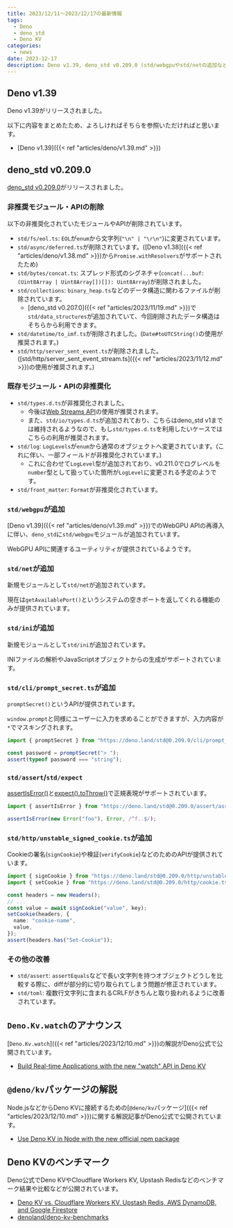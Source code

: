 ```yaml
---
title: 2023/12/11〜2023/12/17の最新情報
tags:
  - Deno
  - deno_std
  - Deno KV
categories:
  - news
date: 2023-12-17
description: Deno v1.39, deno_std v0.209.0 (std/webgpuやstd/netの追加など), `Deno.Kv.watch`のアナウンス, `@deno/kv`パッケージの解説, Deno KVのベンチマーク
---
```


## Deno v1.39

Deno v1.39がリリースされました。

以下に内容をまとめたため、よろしければそちらを参照いただければと思います。

* [Deno v1.39]({{< ref "articles/deno/v1.39.md" >}})

## deno_std v0.209.0

[deno_std v0.209.0](https://github.com/denoland/deno_std/releases/tag/0.209.0)がリリースされました。

### 非推奨モジュール・APIの削除

以下の非推奨化されていたモジュールやAPIが削除されています。

- `std/fs/eol.ts`: `EOL`が`enum`から文字列(`"\n" | "\r\n"`)に変更されています。
- `std/async/deferred.ts`が削除されています。([Deno v1.38]({{< ref "articles/deno/v1.38.md" >}})から`Promise.withResolvers`がサポートされたため)
- `std/bytes/concat.ts`: スプレッド形式のシグネチャ(`concat(...buf: (Uint8Array | Uint8Array[])[]): Uint8Array`)が削除されました。
- `std/collections`: `binary_heap.ts`などのデータ構造に関わるファイルが削除されています。
  - [deno_std v0.207.0]({{< ref "articles/2023/11/19.md" >}})で`std/data_structures`が追加されていて、今回削除されたデータ構造はそちらから利用できます。
- `std/datetime/to_imf.ts`が削除されました。(`Date#toUTCString()`の使用が推奨されます。)
- `std/http/server_sent_event.ts`が削除されました。([std/http/server_sent_event_stream.ts]({{< ref "articles/2023/11/12.md" >}})の使用が推奨されます。)

### 既存モジュール・APIの非推奨化

- `std/types.d.ts`が非推奨化されました。
  - 今後は[Web Streams API](https://developer.mozilla.org/en-US/docs/Web/API/Streams_API)の使用が推奨されます。
  - また、`std/io/types.d.ts`が追加されており、こちらはdeno_std v1までは維持されるようなので、もし`std/types.d.ts`を利用したいケースではこちらの利用が推奨されます。
- `std/log`: `LogLevels`が`enum`から通常のオブジェクトへ変更されています。(これに伴い、一部フィールドが非推奨化されています。)
  - これに合わせて`LogLevel`型が追加されており、v0.211.0でログレベルを`number`型として扱っていた箇所が`LogLevel`に変更される予定のようです。
- `std/front_matter`: `Format`が非推奨化されています。

### `std/webgpu`が追加

[Deno v1.39]({{< ref "articles/deno/v1.39.md" >}})でのWebGPU APIの再導入に伴い、`deno_std`に`std/webgpu`モジュールが追加されています。

WebGPU APIに関連するユーティリティが提供されているようです。

### `std/net`が追加

新規モジュールとして`std/net`が追加されています。

現在は`getAvailablePort()`というシステムの空きポートを返してくれる機能のみが提供されています。

### `std/ini`が追加

新規モジュールとして`std/ini`が追加されています。

INIファイルの解析やJavaScriptオブジェクトからの生成がサポートされています。

### `std/cli/prompt_secret.ts`が追加

`promptSecret()`というAPIが提供されています。

`window.prompt`と同様にユーザーに入力を求めることができますが、入力内容が`*`でマスキングされます。

```javascript
import { promptSecret } from "https://deno.land/std@0.209.0/cli/prompt_secret.ts";

const password = promptSecret("> ");
assert(typeof password === "string");
```

### `std/assert`/`std/expect`

[assertIsError()](https://deno.land/std@0.209.0/assert/assert_is_error.ts)と[expect().toThrow()](https://deno.land/std@0.209.0/expect/mod.ts)で正規表現がサポートされています。

```typescript
import { assertIsError } from "https://deno.land/std@0.209.0/assert/assert_is_error.ts";

assertIsError(new Error("foo"), Error, /^f..$/);
```

### `std/http/unstable_signed_cookie.ts`が追加

Cookieの署名(`signCookie`)や検証(`verifyCookie`)などのためのAPIが提供されています。

```typescript
import { signCookie } from "https://deno.land/std@0.209.0/http/unstable_signed_cookie.ts";
import { setCookie } from "https://deno.land/std@0.209.0/http/cookie.ts";

const headers = new Headers();
// ...
const value = await signCookie("value", key);
setCookie(headers, {
  name: "cookie-name",
  value,
});
assert(headers.has("Set-Cookie"));
```

### その他の改善

- `std/assert`: `assertEquals`などで長い文字列を持つオブジェクトどうしを比較する際に、diffが部分的に切り取られてしまう問題が修正されています。
- `std/toml`: 複数行文字列に含まれるCRLFがきちんと取り扱われるように改善されています。

## `Deno.Kv.watch`のアナウンス

[`Deno.Kv.watch`]({{< ref "articles/2023/12/10.md" >}})の解説がDeno公式で公開されています。

- [Build Real-time Applications with the new "watch" API in Deno KV](https://deno.com/blog/kv-watch)

## `@deno/kv`パッケージの解説

Node.jsなどからDeno KVに接続するための[`@deno/kv`パッケージ]({{< ref "articles/2023/12/10.md" >}})に関する解説記事がDeno公式で公開されています。

- [Use Deno KV in Node with the new official npm package](https://deno.com/blog/kv-npm)

## Deno KVのベンチマーク

Deno公式でDeno KVやCloudflare Workers KV, Upstash Redisなどのベンチマーク結果や比較などが公開されています。

- [Deno KV vs. Cloudflare Workers KV, Upstash Redis, AWS DynamoDB, and Google Firestore](https://deno.com/blog/comparing-deno-kv)
- [denoland/deno-kv-benchmarks](https://github.com/denoland/deno-kv-benchmarks)
